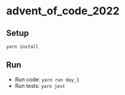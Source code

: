 # advent_of_code_2022

## Setup
`yarn install`

## Run
* Run code: `yarn run day_1`
* Run tests: `yarn jest`